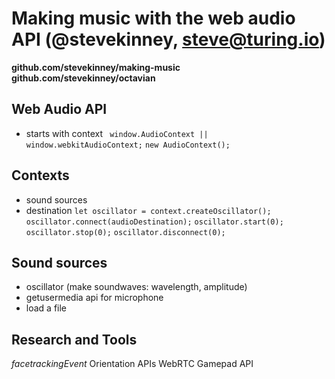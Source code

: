 # Making music with the web audio API (@stevekinney, steve@turing.io)
**github.com/stevekinney/making-music**
**github.com/stevekinney/octavian**

## Web Audio API
- starts with context
` window.AudioContext || window.webkitAudioContext;`
`new AudioContext();`

## Contexts
- sound sources
- destination
`let oscillator = context.createOscillator();`
`oscillator.connect(audioDestination);`
`oscillator.start(0);`
`oscillator.stop(0);`
`oscillator.disconnect(0);`

## Sound sources
- oscillator (make soundwaves: wavelength, amplitude)
- getusermedia api for microphone
- load a file


## Research and Tools
*facetrackingEvent*
Orientation APIs
WebRTC
Gamepad API
